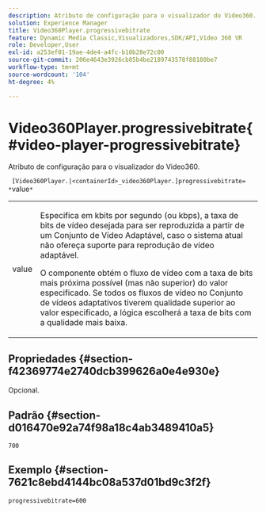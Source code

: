 ```yaml
---
description: Atributo de configuração para o visualizador do Video360.
solution: Experience Manager
title: Video360Player.progressivebitrate
feature: Dynamic Media Classic,Visualizadores,SDK/API,Vídeo 360 VR
role: Developer,User
exl-id: a253ef01-19ae-4de4-a4fc-b10b28e72c00
source-git-commit: 206e4643e3926cb85b4be2189743578f88180be7
workflow-type: tm+mt
source-wordcount: '104'
ht-degree: 4%

---
```


# Video360Player.progressivebitrate{#video-player-progressivebitrate}

Atributo de configuração para o visualizador do Video360.

` [Video360Player.|<containerId>_video360Player.]progressivebitrate= *`value`*`

<table id="table_C616483932C2482CA9794DDD7313FD7C"> 
 <tbody> 
  <tr> 
   <td colname="col1"> <p> <span class="codeph"> value</span> </p> </td> 
   <td colname="col2"> <p> Especifica em kbits por segundo (ou kbps), a taxa de bits de vídeo desejada para ser reproduzida a partir de um Conjunto de Vídeo Adaptável, caso o sistema atual não ofereça suporte para reprodução de vídeo adaptável. </p> <p>O componente obtém o fluxo de vídeo com a taxa de bits mais próxima possível (mas não superior) do valor especificado. Se todos os fluxos de vídeo no Conjunto de vídeos adaptativos tiverem qualidade superior ao valor especificado, a lógica escolherá a taxa de bits com a qualidade mais baixa. </p> </td> 
  </tr> 
 </tbody> 
</table>

## Propriedades {#section-f42369774e2740dcb399626a0e4e930e}

Opcional.

## Padrão {#section-d016470e92a74f98a18c4ab3489410a5}

`700`

## Exemplo {#section-7621c8ebd4144bc08a537d01bd9c3f2f}

```
progressivebitrate=600
```
